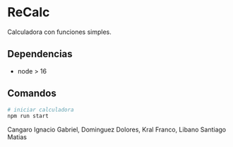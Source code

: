 # ReCalc

Calculadora con funciones simples.

## Dependencias

- node > 16

## Comandos

```bash
# iniciar calculadora
npm run start
```
Cangaro Ignacio Gabriel,
Dominguez Dolores,
Kral Franco,
Libano Santiago Matias
